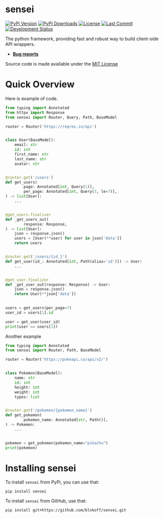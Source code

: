 # sensei
[![PyPi Version](https://img.shields.io/pypi/v/sensei)](https://pypi.org/project/sensei/)
[![PyPI Downloads](https://img.shields.io/pypi/dm/sensei?label=downloads)](https://pypi.org/project/sensei/)
[![License](https://img.shields.io/github/license/blnkoff/sensei.svg)](https://pypi.org/project/sensei/)
[![Last Commit](https://img.shields.io/github/last-commit/blnkoff/sensei.svg)](https://pypi.org/project/sensei/)
[![Development Status](https://img.shields.io/pypi/status/sensei)](https://pypi.org/project/sensei/)

The python framework, providing fast and robust way to build client-side API wrappers.
         
- **[Bug reports](https://github.com/blnkoff/sensei/issues)**

Source code is made available under the [MIT License](LICENSE)
                   
# Quick Overview

Here is example of code.

```python
from typing import Annotated
from httpx import Response
from sensei import Router, Query, Path, BaseModel

router = Router('https://reqres.in/api')


class User(BaseModel):
    email: str
    id: int
    first_name: str
    last_name: str
    avatar: str


@router.get('/users')
def get_users(
        page: Annotated[int, Query(1)],
        per_page: Annotated[int, Query(3, le=7)],
) -> list[User]:
    ...


@get_users.finalizer
def _get_users_out(
        response: Response,
) -> list[User]:
    json = response.json()
    users = [User(**user) for user in json['data']]
    return users


@router.get('/users/{id_}')
def get_user(id_: Annotated[int, Path(alias='id')]) -> User:
    ...


@get_user.finalizer
def _get_user_out(response: Response) -> User:
    json = response.json()
    return User(**json['data'])
        

users = get_users(per_page=7)
user_id = users[1].id

user = get_user(user_id)
print(user == users[1])
```

Another example

```python
from typing import Annotated
from sensei import Router, Path, BaseModel

router = Router('https://pokeapi.co/api/v2/')


class Pokemon(BaseModel):
    name: str
    id: int
    height: int
    weight: int
    types: list


@router.get('/pokemon/{pokemon_name}')
def get_pokemon(
        pokemon_name: Annotated[str, Path()],
) -> Pokemon:
    ...


pokemon = get_pokemon(pokemon_name="pikachu")
print(pokemon)
```

# Installing sensei
To install `sensei` from PyPi, you can use that:

```shell
pip install sensei
```

To install `sensei` from GitHub, use that:

```shell
pip install git+https://github.com/blnkoff/sensei.git
```